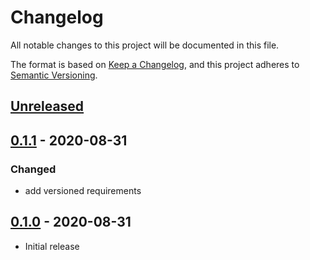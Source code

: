 # Changelog
All notable changes to this project will be documented in this file.

The format is based on [Keep a Changelog](https://keepachangelog.com/en/1.0.0/),
and this project adheres to [Semantic Versioning](https://semver.org/spec/v2.0.0.html).

## [Unreleased]

## [0.1.1] - 2020-08-31
### Changed
* add versioned requirements

## [0.1.0] - 2020-08-31
* Initial release

[Unreleased]: https://github.com/syntro-opensource/silverstripe-elemental-bootstrap-featuresection/compare/0.1.1..master
[0.1.1]: https://github.com/syntro-opensource/silverstripe-elemental-bootstrap-featuresection/compare/0.1.0..0.1.1
[0.1.0]: https://github.com/syntro-opensource/silverstripe-elemental-bootstrap-featuresection/tree/0.1.0
